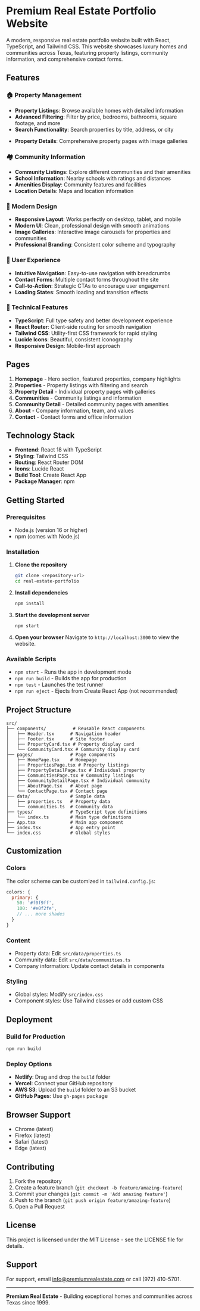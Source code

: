 # Premium Real Estate Portfolio Website

A modern, responsive real estate portfolio website built with React, TypeScript, and Tailwind CSS. This website showcases luxury homes and communities across Texas, featuring property listings, community information, and comprehensive contact forms.

## Features

### 🏠 Property Management
- **Property Listings**: Browse available homes with detailed information
- **Advanced Filtering**: Filter by price, bedrooms, bathrooms, square footage, and more
- **Search Functionality**: Search properties by title, address, or city
<!-- Quick Move-In highlighting removed per latest design -->
- **Property Details**: Comprehensive property pages with image galleries

### 🏘️ Community Information
- **Community Listings**: Explore different communities and their amenities
- **School Information**: Nearby schools with ratings and distances
- **Amenities Display**: Community features and facilities
- **Location Details**: Maps and location information

### 🎨 Modern Design
- **Responsive Layout**: Works perfectly on desktop, tablet, and mobile
- **Modern UI**: Clean, professional design with smooth animations
- **Image Galleries**: Interactive image carousels for properties and communities
- **Professional Branding**: Consistent color scheme and typography

### 📱 User Experience
- **Intuitive Navigation**: Easy-to-use navigation with breadcrumbs
- **Contact Forms**: Multiple contact forms throughout the site
- **Call-to-Action**: Strategic CTAs to encourage user engagement
- **Loading States**: Smooth loading and transition effects

### 🔧 Technical Features
- **TypeScript**: Full type safety and better development experience
- **React Router**: Client-side routing for smooth navigation
- **Tailwind CSS**: Utility-first CSS framework for rapid styling
- **Lucide Icons**: Beautiful, consistent iconography
- **Responsive Design**: Mobile-first approach

## Pages

1. **Homepage** - Hero section, featured properties, company highlights
2. **Properties** - Property listings with filtering and search
3. **Property Detail** - Individual property pages with galleries
4. **Communities** - Community listings and information
5. **Community Detail** - Detailed community pages with amenities
6. **About** - Company information, team, and values
7. **Contact** - Contact forms and office information

## Technology Stack

- **Frontend**: React 18 with TypeScript
- **Styling**: Tailwind CSS
- **Routing**: React Router DOM
- **Icons**: Lucide React
- **Build Tool**: Create React App
- **Package Manager**: npm

## Getting Started

### Prerequisites

- Node.js (version 16 or higher)
- npm (comes with Node.js)

### Installation

1. **Clone the repository**
   ```bash
   git clone <repository-url>
   cd real-estate-portfolio
   ```

2. **Install dependencies**
   ```bash
   npm install
   ```

3. **Start the development server**
   ```bash
   npm start
   ```

4. **Open your browser**
   Navigate to `http://localhost:3000` to view the website.

### Available Scripts

- `npm start` - Runs the app in development mode
- `npm run build` - Builds the app for production
- `npm test` - Launches the test runner
- `npm run eject` - Ejects from Create React App (not recommended)

## Project Structure

```
src/
├── components/          # Reusable React components
│   ├── Header.tsx      # Navigation header
│   ├── Footer.tsx      # Site footer
│   ├── PropertyCard.tsx # Property display card
│   └── CommunityCard.tsx # Community display card
├── pages/              # Page components
│   ├── HomePage.tsx    # Homepage
│   ├── PropertiesPage.tsx # Property listings
│   ├── PropertyDetailPage.tsx # Individual property
│   ├── CommunitiesPage.tsx # Community listings
│   ├── CommunityDetailPage.tsx # Individual community
│   ├── AboutPage.tsx   # About page
│   └── ContactPage.tsx # Contact page
├── data/               # Sample data
│   ├── properties.ts   # Property data
│   └── communities.ts  # Community data
├── types/              # TypeScript type definitions
│   └── index.ts        # Main type definitions
├── App.tsx             # Main app component
├── index.tsx           # App entry point
└── index.css           # Global styles
```

## Customization

### Colors
The color scheme can be customized in `tailwind.config.js`:
```javascript
colors: {
  primary: {
    50: '#f0f9ff',
    100: '#e0f2fe',
    // ... more shades
  }
}
```

### Content
- Property data: Edit `src/data/properties.ts`
- Community data: Edit `src/data/communities.ts`
- Company information: Update contact details in components

### Styling
- Global styles: Modify `src/index.css`
- Component styles: Use Tailwind classes or add custom CSS

## Deployment

### Build for Production
```bash
npm run build
```

### Deploy Options
- **Netlify**: Drag and drop the `build` folder
- **Vercel**: Connect your GitHub repository
- **AWS S3**: Upload the `build` folder to an S3 bucket
- **GitHub Pages**: Use `gh-pages` package

## Browser Support

- Chrome (latest)
- Firefox (latest)
- Safari (latest)
- Edge (latest)

## Contributing

1. Fork the repository
2. Create a feature branch (`git checkout -b feature/amazing-feature`)
3. Commit your changes (`git commit -m 'Add amazing feature'`)
4. Push to the branch (`git push origin feature/amazing-feature`)
5. Open a Pull Request

## License

This project is licensed under the MIT License - see the LICENSE file for details.

## Support

For support, email info@premiumrealestate.com or call (972) 410-5701.

---

**Premium Real Estate** - Building exceptional homes and communities across Texas since 1999. 